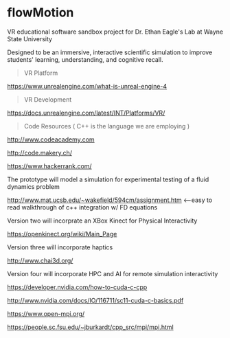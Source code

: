 # flowMotion
VR educational software sandbox project for Dr. Ethan Eagle's Lab at Wayne State University 

Designed to be an immersive, interactive scientific simulation to improve students' learning, understanding, and cognitive recall.

> VR Platform

https://www.unrealengine.com/what-is-unreal-engine-4 

> VR Development

https://docs.unrealengine.com/latest/INT/Platforms/VR/

> Code Resources ( C++ is the language we are employing )

http://www.codeacademy.com

http://code.makery.ch/

https://www.hackerrank.com/

The prototype will model a simulation for experimental testing of a fluid dynamics problem

http://www.mat.ucsb.edu/~wakefield/594cm/assignment.htm <--easy to read walkthrough of c++ integration w/ FD equations

Version two will incorprate an XBox Kinect for Physical Interactivity

https://openkinect.org/wiki/Main_Page

Version three will incorporate haptics

http://www.chai3d.org/

Version four will incorporate HPC and AI for remote simulation interactivity

https://developer.nvidia.com/how-to-cuda-c-cpp

http://www.nvidia.com/docs/IO/116711/sc11-cuda-c-basics.pdf

https://www.open-mpi.org/

https://people.sc.fsu.edu/~jburkardt/cpp_src/mpi/mpi.html




